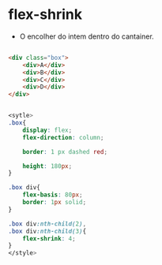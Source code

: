# flex-shrink

- O encolher do intem dentro do cantainer.

```HTML

<div class="box">
    <div>A</div>
    <div>B</div>
    <div>C</div>
    <div>D</div>
</div>

```

```CSS

<sytle>
.box{
    display: flex;
    flex-direction: column;

    border: 1 px dashed red;

    height: 180px;
}

.box div{
    flex-basis: 80px;
    border: 1px solid;
}

.box div:nth-child(2),
.box div:nth-child(3){
    flex-shrink: 4;
}
</style>

```